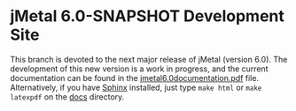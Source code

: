 # jMetal 6.0-SNAPSHOT Development Site

This branch is devoted to the next major release of jMetal (version 6.0). The development of this new version is a work in progress, and the current documentation can be found in the [jmetal6.0documentation.pdf](jmetal6.0documentation.pdf) file. Alternatively, if you have [Sphinx](https://sphinx-tutorial.readthedocs.io) installed, just type `make html` or `make latexpdf` on the [docs](./docs) directory.

